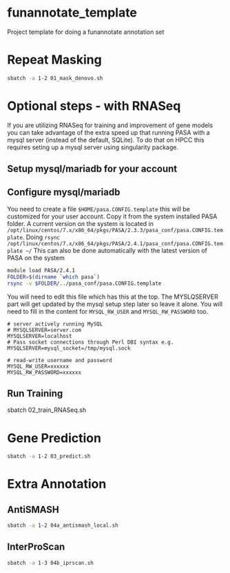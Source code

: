 # funannotate_template
Project template for doing a funannotate annotation set

# Repeat Masking

```bash
sbatch -a 1-2 01_mask_denovo.sh
```

# Optional steps - with RNASeq

If you are utilizing RNASeq for training and improvement of gene models you can take advantage of the extra speed up that running PASA with a mysql server (instead of the default, SQLite).  To do that on HPCC this requires seting up a mysql server using singularity package.

## Setup mysql/mariadb for your account

## Configure mysql/mariadb

You need to create a file `$HOME/pasa.CONFIG.template` this will be customized for your user account. Copy it from the system installed PASA folder.
A current version on the system is located in `/opt/linux/centos/7.x/x86_64/pkgs/PASA/2.3.3/pasa_conf/pasa.CONFIG.template`.
Doing `rsync /opt/linux/centos/7.x/x86_64/pkgs/PASA/2.4.1/pasa_conf/pasa.CONFIG.template ~/`
This can also be done automatically with the latest version of PASA on the system
```bash
module load PASA/2.4.1
FOLDER=$(dirname `which pasa`)
rsync -v $FOLDER/../pasa_conf/pasa.CONFIG.template
```

You will need to edit this file which has this at the top. The MYSLQSERVER part will get updated by the mysql setup step later so leave  it alone.
You will need to fill in the content for `MYSQL_RW_USER` and `MYSQL_RW_PASSWORD` too.

```
# server actively running MySQL
# MYSQLSERVER=server.com
MYSQLSERVER=localhost
# Pass socket connections through Perl DBI syntax e.g. MYSQLSERVER=mysql_socket=/tmp/mysql.sock

# read-write username and password
MYSQL_RW_USER=xxxxxx
MYSQL_RW_PASSWORD=xxxxxx
```
## Run Training

sbatch 02_train_RNASeq.sh

# Gene Prediction

```bash
sbatch -a 1-2 03_predict.sh
```

# Extra Annotation

## AntiSMASH

```bash
sbatch -a 1-2 04a_antismash_local.sh
```
## InterProScan

```bash
sbatch -a 1-3 04b_iprscan.sh
```
